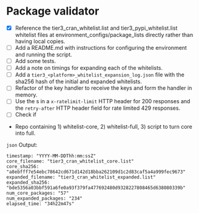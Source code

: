 # Package validator

- [x] Reference the tier3_cran_whitelist.list and tier3_pypi_whitelist.list whitelist files at environment_configs/package_lists directly rather than having local copies.
- [ ] Add a README.md with instructions for configuring the environment and running the script.
- [ ] Add some tests.
- [ ] Add a note on timings for expanding each of the whitelists.
- [ ] Add a `tier3_<platform>_whitelist_expansion_log.json` file with the sha256 hash of the initial and expanded whitelists.
- [ ] Refactor of the key handler to receive the keys and form the handler in memory.
- [ ] Use the s in a `x-ratelimit-limit` HTTP header for 200 responses and the `retry-after` HTTP header field for rate limited 429 responses.
- [ ] Check if 
- Repo containing 1) whitelist-core, 2) whitelist-full, 3) script to turn core into full.

`json` Output:
```
timestamp: "YYYY-MM-DDThh:mm:ssZ"
core_filename: "tier3_cran_whitelist_core.list"
core_sha256: "a8ebfff7e54ebc78642cd671d142d18bba262109d1c2d83caf5a4a999fec9673"
expanded_filename: "tier3_cran_whitelist_expanded.list"
expanded_sha256: "bde5356a03bbf591a6fe0a93f379fa477692480d9328227808465d638080339b"
num_core_packages: "57"
num_expanded_packages: "234"
elapsed_time: "34h22m47s"
```
